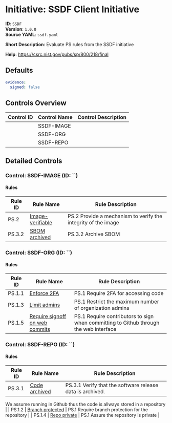 # Initiative: SSDF Client Initiative

**ID**: `SSDF`  
**Version**: `1.0.0`  
**Source YAML**: `ssdf.yaml`  

**Short Description**: Evaluate PS rules from the SSDF initiative

**Help**: https://csrc.nist.gov/pubs/sp/800/218/final

## Defaults

```yaml
evidence:
  signed: false
```

## Controls Overview

| Control ID | Control Name | Control Description |
|------------|--------------|---------------------|
|  | SSDF-IMAGE |  |
|  | SSDF-ORG |  |
|  | SSDF-REPO |  |

## Detailed Controls

### Control: SSDF-IMAGE (ID: ``)
#### Rules

| Rule ID | Rule Name | Rule Description |
|---------|----------|------------------|
| PS.2 | [Image-verifiable](../rules/ssdf/ps-2-image-verifiable.md) | PS.2 Provide a mechanism to verify the integrity of the image |
| PS.3.2 | [SBOM archived](../rules/ssdf/ps-3.2-archived-sbom.md) | PS.3.2 Archive SBOM |

### Control: SSDF-ORG (ID: ``)
#### Rules

| Rule ID | Rule Name | Rule Description |
|---------|----------|------------------|
| PS.1.1 | [Enforce 2FA](../rules/ssdf/ps-1-2fa.md) | PS.1 Require 2FA for accessing code |
| PS.1.3 | [Limit admins](../rules/ssdf/ps-1-limit-admins.md) | PS.1 Restrict the maximum number of organization admins |
| PS.1.5 | [Require signoff on web commits](../rules/ssdf/ps-1-web-commit-signoff.md) | PS.1 Require contributors to sign when committing to Github through the web interface |

### Control: SSDF-REPO (ID: ``)
#### Rules

| Rule ID | Rule Name | Rule Description |
|---------|----------|------------------|
| PS.3.1 | [Code archived](../rules/ssdf/ps-3.1-code-archived.md) | PS.3.1 Verify that the software release data is archived.
We assume running in Github thus the code is allways stored in a repository
 |
| PS.1.2 | [Branch protected](../rules/ssdf/ps-1-branch-protection.md) | PS.1 Require branch protection for the repository |
| PS.1.4 | [Repo private](../rules/ssdf/ps-1-repo-private.md) | PS.1 Assure the repository is private |
